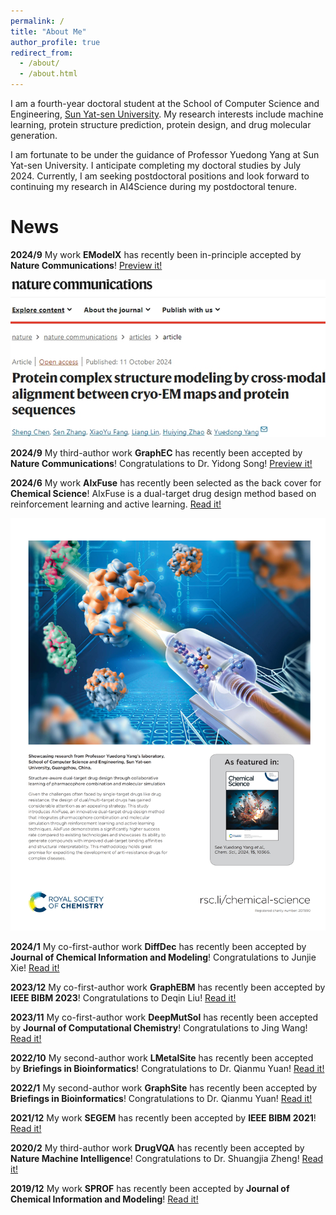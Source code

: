 ```yaml
---
permalink: /
title: "About Me"
author_profile: true
redirect_from: 
  - /about/
  - /about.html
---
```



I am a fourth-year doctoral student at the School of Computer Science and Engineering, [Sun Yat-sen University](https://www.sysu.edu.cn/sysuen/). My research interests include machine learning, protein structure prediction, protein design, and drug molecular generation.

I am fortunate to be under the guidance of Professor Yuedong Yang at Sun Yat-sen University. I anticipate completing my doctoral studies by July 2024. Currently, I am seeking postdoctoral positions and look forward to continuing my research in AI4Science during my postdoctoral tenure.

# News

**2024/9**  My work **EModelX** has recently been in-principle accepted by **Nature Communications**! [Preview it!](https://mts-ncomms.nature.com/ncomms_files/2024/08/23/00494098/02/494098_2_merged_1724434237.pdf)

![AIxFuse](/images/emodelx.png)

**2024/9** My third-author work **GraphEC** has recently been accepted by **Nature Communications**! Congratulations to Dr. Yidong Song! [Preview it!](https://doi.org/10.21203/rs.3.rs-4344209/v1)

**2024/6** My work **AIxFuse** has recently been selected as the back cover for **Chemical Science**! AIxFuse is a dual-target drug design method based on reinforcement learning and active learning. [Read it!](https://doi.org/10.1039/D4SC00094C)

![AIxFuse](/images/aixfuse.jpg)

**2024/1**  My co-first-author work **DiffDec** has recently been accepted by **Journal of Chemical Information and Modeling**! Congratulations to Junjie Xie! [Read it!](https://doi.org/10.1021/acs.jcim.3c01466)

**2023/12**  My co-first-author work **GraphEBM** has recently been accepted by **IEEE BIBM 2023**! Congratulations to Deqin Liu! [Read it!](https://doi.org/10.1109/BIBM58861.2023.10385826)

**2023/11**  My co-first-author work **DeepMutSol** has recently been accepted by **Journal of Computational Chemistry**! Congratulations to Jing Wang! [Read it!](https://doi.org/10.1002/jcc.27249)

**2022/10**  My second-author work **LMetalSite** has recently been accepted by **Briefings in Bioinformatics**! Congratulations to Dr. Qianmu Yuan! [Read it!](https://doi.org/10.1093/bib/bbac444)

**2022/1**  My second-author work **GraphSite** has recently been accepted by **Briefings in Bioinformatics**! Congratulations to Dr. Qianmu Yuan! [Read it!](https://doi.org/10.1093/bib/bbab564)

**2021/12**  My work **SEGEM** has recently been accepted by **IEEE BIBM 2021**! [Read it!](https://doi.org/10.1109/BIBM52615.2021.9669647)

**2020/2**  My third-author work **DrugVQA** has recently been accepted by **Nature Machine Intelligence**! Congratulations to Dr. Shuangjia Zheng! [Read it!](https://doi.org/10.1038/s42256-020-0152-y)

**2019/12**  My work **SPROF** has recently been accepted by **Journal of Chemical Information and Modeling**! [Read it!](https://doi.org/10.1021/acs.jcim.9b00438)
